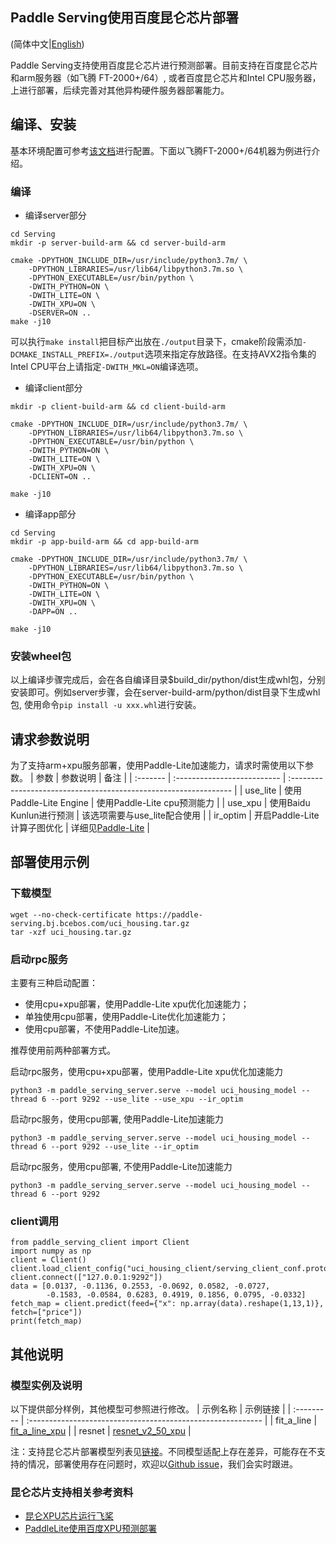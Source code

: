 ## Paddle Serving使用百度昆仑芯片部署
(简体中文|[English](./Run_On_XPU_EN.md))

Paddle Serving支持使用百度昆仑芯片进行预测部署。目前支持在百度昆仑芯片和arm服务器（如飞腾 FT-2000+/64）, 或者百度昆仑芯片和Intel CPU服务器，上进行部署，后续完善对其他异构硬件服务器部署能力。

## 编译、安装
基本环境配置可参考[该文档](Compile_CN.md)进行配置。下面以飞腾FT-2000+/64机器为例进行介绍。
### 编译
* 编译server部分
```
cd Serving
mkdir -p server-build-arm && cd server-build-arm

cmake -DPYTHON_INCLUDE_DIR=/usr/include/python3.7m/ \
    -DPYTHON_LIBRARIES=/usr/lib64/libpython3.7m.so \
    -DPYTHON_EXECUTABLE=/usr/bin/python \
    -DWITH_PYTHON=ON \
    -DWITH_LITE=ON \
    -DWITH_XPU=ON \
    -DSERVER=ON ..
make -j10
```
可以执行`make install`把目标产出放在`./output`目录下，cmake阶段需添加`-DCMAKE_INSTALL_PREFIX=./output`选项来指定存放路径。在支持AVX2指令集的Intel CPU平台上请指定```-DWITH_MKL=ON```编译选项。
* 编译client部分
```
mkdir -p client-build-arm && cd client-build-arm

cmake -DPYTHON_INCLUDE_DIR=/usr/include/python3.7m/ \
    -DPYTHON_LIBRARIES=/usr/lib64/libpython3.7m.so \
    -DPYTHON_EXECUTABLE=/usr/bin/python \
    -DWITH_PYTHON=ON \
    -DWITH_LITE=ON \
    -DWITH_XPU=ON \
    -DCLIENT=ON ..

make -j10
```
* 编译app部分
```
cd Serving 
mkdir -p app-build-arm && cd app-build-arm

cmake -DPYTHON_INCLUDE_DIR=/usr/include/python3.7m/ \
    -DPYTHON_LIBRARIES=/usr/lib64/libpython3.7m.so \
    -DPYTHON_EXECUTABLE=/usr/bin/python \
    -DWITH_PYTHON=ON \
    -DWITH_LITE=ON \
    -DWITH_XPU=ON \
    -DAPP=ON ..

make -j10
```
### 安装wheel包
以上编译步骤完成后，会在各自编译目录$build_dir/python/dist生成whl包，分别安装即可。例如server步骤，会在server-build-arm/python/dist目录下生成whl包, 使用命令```pip install -u xxx.whl```进行安装。

## 请求参数说明
为了支持arm+xpu服务部署，使用Paddle-Lite加速能力，请求时需使用以下参数。
| 参数     | 参数说明                    | 备注                                                             |
| :------- | :-------------------------- | :--------------------------------------------------------------- |
| use_lite | 使用Paddle-Lite Engine      | 使用Paddle-Lite cpu预测能力                                      |
| use_xpu  | 使用Baidu Kunlun进行预测    | 该选项需要与use_lite配合使用                                     |
| ir_optim | 开启Paddle-Lite计算子图优化 | 详细见[Paddle-Lite](https://github.com/PaddlePaddle/Paddle-Lite) |
## 部署使用示例
### 下载模型
```
wget --no-check-certificate https://paddle-serving.bj.bcebos.com/uci_housing.tar.gz
tar -xzf uci_housing.tar.gz
```
### 启动rpc服务
主要有三种启动配置：
* 使用cpu+xpu部署，使用Paddle-Lite xpu优化加速能力；
* 单独使用cpu部署，使用Paddle-Lite优化加速能力；
* 使用cpu部署，不使用Paddle-Lite加速。
    
推荐使用前两种部署方式。

启动rpc服务，使用cpu+xpu部署，使用Paddle-Lite xpu优化加速能力
```
python3 -m paddle_serving_server.serve --model uci_housing_model --thread 6 --port 9292 --use_lite --use_xpu --ir_optim
```
启动rpc服务，使用cpu部署, 使用Paddle-Lite加速能力
```
python3 -m paddle_serving_server.serve --model uci_housing_model --thread 6 --port 9292 --use_lite --ir_optim
```
启动rpc服务，使用cpu部署, 不使用Paddle-Lite加速能力
```
python3 -m paddle_serving_server.serve --model uci_housing_model --thread 6 --port 9292
```
### client调用
```
from paddle_serving_client import Client
import numpy as np
client = Client()
client.load_client_config("uci_housing_client/serving_client_conf.prototxt")
client.connect(["127.0.0.1:9292"])
data = [0.0137, -0.1136, 0.2553, -0.0692, 0.0582, -0.0727,
        -0.1583, -0.0584, 0.6283, 0.4919, 0.1856, 0.0795, -0.0332]
fetch_map = client.predict(feed={"x": np.array(data).reshape(1,13,1)}, fetch=["price"])
print(fetch_map)
```
## 其他说明

### 模型实例及说明
以下提供部分样例，其他模型可参照进行修改。
| 示例名称   | 示例链接                                                    |
| :--------- | :---------------------------------------------------------- |
| fit_a_line | [fit_a_line_xpu](../python/examples/xpu/fit_a_line_xpu)     |
| resnet     | [resnet_v2_50_xpu](../python/examples/xpu/resnet_v2_50_xpu) |

注：支持昆仑芯片部署模型列表见[链接](https://paddlelite.paddlepaddle.org.cn/introduction/support_model_list.html)。不同模型适配上存在差异，可能存在不支持的情况，部署使用存在问题时，欢迎以[Github issue](https://github.com/PaddlePaddle/Serving/issues)，我们会实时跟进。

### 昆仑芯片支持相关参考资料
* [昆仑XPU芯片运行飞桨](https://www.paddlepaddle.org.cn/documentation/docs/zh/develop/guides/xpu_docs/index_cn.html)
* [PaddleLite使用百度XPU预测部署](https://paddlelite.paddlepaddle.org.cn/demo_guides/baidu_xpu.html)
